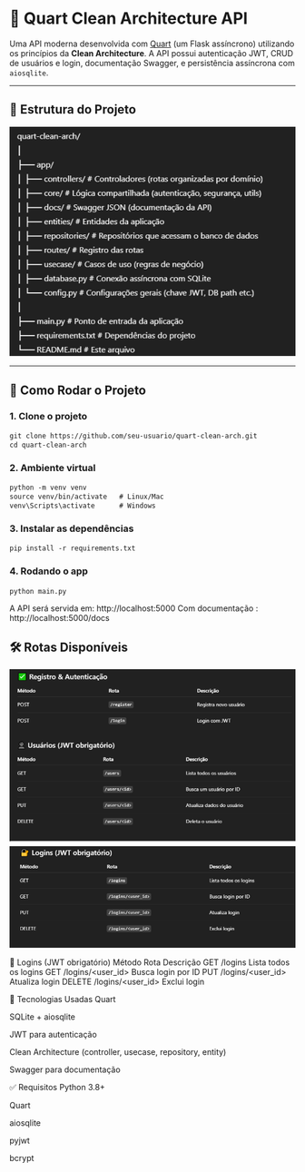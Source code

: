 # 🧼 Quart Clean Architecture API

Uma API moderna desenvolvida com [Quart](https://pgjones.gitlab.io/quart/) (um Flask assíncrono) utilizando os princípios da **Clean Architecture**. A API possui autenticação JWT, CRUD de usuários e login, documentação Swagger, e persistência assíncrona com `aiosqlite`.

---

## 📁 Estrutura do Projeto

<img src="estruturaQuart.png" />


---

## 🚀 Como Rodar o Projeto

### 1. Clone o projeto

```
git clone https://github.com/seu-usuario/quart-clean-arch.git
cd quart-clean-arch
```

### 2. Ambiente virtual
```
python -m venv venv
source venv/bin/activate   # Linux/Mac
venv\Scripts\activate      # Windows
```

### 3. Instalar as dependências
```
pip install -r requirements.txt
```

### 4. Rodando o app
```
python main.py
```

A API será servida em: http://localhost:5000
Com documentação : http://localhost:5000/docs


## 🛠️ Rotas Disponíveis
 <img src="totas1.png" />
 <img src="totas2.png" />

🔐 Logins (JWT obrigatório)
Método	Rota	Descrição
GET	/logins	Lista todos os logins
GET	/logins/<user_id>	Busca login por ID
PUT	/logins/<user_id>	Atualiza login
DELETE	/logins/<user_id>	Exclui login


🧪 Tecnologias Usadas
Quart

SQLite + aiosqlite

JWT para autenticação

Clean Architecture (controller, usecase, repository, entity)

Swagger para documentação

✅ Requisitos
Python 3.8+

Quart

aiosqlite

pyjwt

bcrypt

